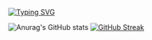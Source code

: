 [![Typing SVG](https://readme-typing-svg.demolab.com?font=Fira+Code&pause=1000&color=D8A52D&random=false&width=435&lines=%F0%9F%91%8B+Hi+there!+I'm+Se-young)](https://git.io/typing-svg)

![Anurag's GitHub stats](https://github-readme-stats.vercel.app/api?username=onetuks&show_icons=true&theme=gruvbox) [![GitHub Streak](https://streak-stats.demolab.com?user=onetuks&theme=gruvbox&date_format=%5BY.%5Dn.j)](https://git.io/streak-stats)
